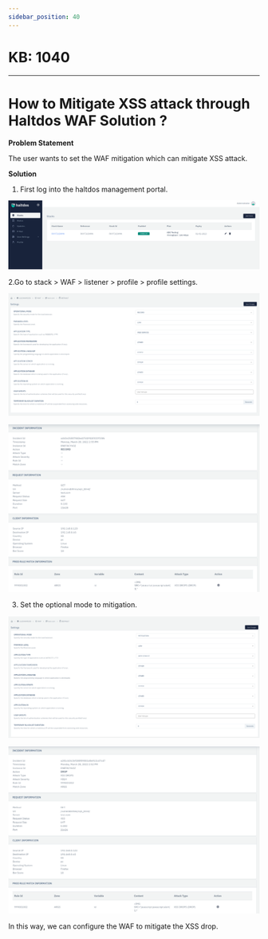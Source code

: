 ```yaml
---
sidebar_position: 40
---
```


# KB: 1040
-----------

# How to Mitigate XSS attack through Haltdos WAF Solution ?

**Problem Statement**

The user wants to set the WAF mitigation which can mitigate XSS attack.

**Solution**

1. First log into the haltdos management portal.


![kb-1040](/img/waf/v6/kb/d1.png)

2.Go to stack > WAF > listener > profile > profile settings.

![kb-1040](/img/waf/v6/kb/s1.png)

![kb-1040](/img/waf/v6/kb/s2.png)

3. Set the optional mode to mitigation.

![kb-1040](/img/waf/v6/kb/s3.png)

![kb-1040](/img/waf/v6/kb/s4.png)

In this way, we can configure the WAF to mitigate the XSS drop.

